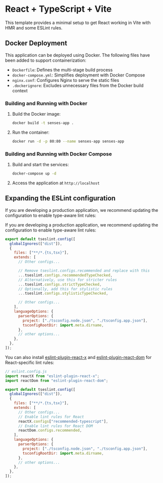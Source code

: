 # React + TypeScript + Vite

This template provides a minimal setup to get React working in Vite with HMR and some ESLint rules.

## Docker Deployment

This application can be deployed using Docker. The following files have been added to support containerization:

- `Dockerfile`: Defines the multi-stage build process
- `docker-compose.yml`: Simplifies deployment with Docker Compose
- `nginx.conf`: Configures Nginx to serve the static files
- `.dockerignore`: Excludes unnecessary files from the Docker build context

### Building and Running with Docker

1. Build the Docker image:

   ```bash
   docker build -t senses-app .
   ```

2. Run the container:
   ```bash
   docker run -d -p 80:80 --name senses-app senses-app
   ```

### Building and Running with Docker Compose

1. Build and start the services:

   ```bash
   docker-compose up -d
   ```

2. Access the application at `http://localhost`

## Expanding the ESLint configuration

If you are developing a production application, we recommend updating the configuration to enable type-aware lint rules:

If you are developing a production application, we recommend updating the configuration to enable type-aware lint rules:

```js
export default tseslint.config([
  globalIgnores(["dist"]),
  {
    files: ["**/*.{ts,tsx}"],
    extends: [
      // Other configs...

      // Remove tseslint.configs.recommended and replace with this
      ...tseslint.configs.recommendedTypeChecked,
      // Alternatively, use this for stricter rules
      ...tseslint.configs.strictTypeChecked,
      // Optionally, add this for stylistic rules
      ...tseslint.configs.stylisticTypeChecked,

      // Other configs...
    ],
    languageOptions: {
      parserOptions: {
        project: ["./tsconfig.node.json", "./tsconfig.app.json"],
        tsconfigRootDir: import.meta.dirname,
      },
      // other options...
    },
  },
]);
```

You can also install [eslint-plugin-react-x](https://github.com/Rel1cx/eslint-react/tree/main/packages/plugins/eslint-plugin-react-x) and [eslint-plugin-react-dom](https://github.com/Rel1cx/eslint-react/tree/main/packages/plugins/eslint-plugin-react-dom) for React-specific lint rules:

```js
// eslint.config.js
import reactX from "eslint-plugin-react-x";
import reactDom from "eslint-plugin-react-dom";

export default tseslint.config([
  globalIgnores(["dist"]),
  {
    files: ["**/*.{ts,tsx}"],
    extends: [
      // Other configs...
      // Enable lint rules for React
      reactX.configs["recommended-typescript"],
      // Enable lint rules for React DOM
      reactDom.configs.recommended,
    ],
    languageOptions: {
      parserOptions: {
        project: ["./tsconfig.node.json", "./tsconfig.app.json"],
        tsconfigRootDir: import.meta.dirname,
      },
      // other options...
    },
  },
]);
```
